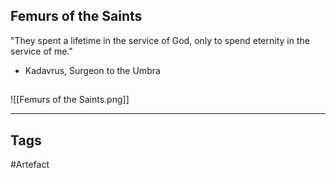 ## Femurs of the Saints
"They spent a lifetime in the service of God,
only to spend eternity in the service of me."
- Kadavrus, Surgeon to the Umbra
## 
![[Femurs of the Saints.png]]

---
## Tags
#Artefact